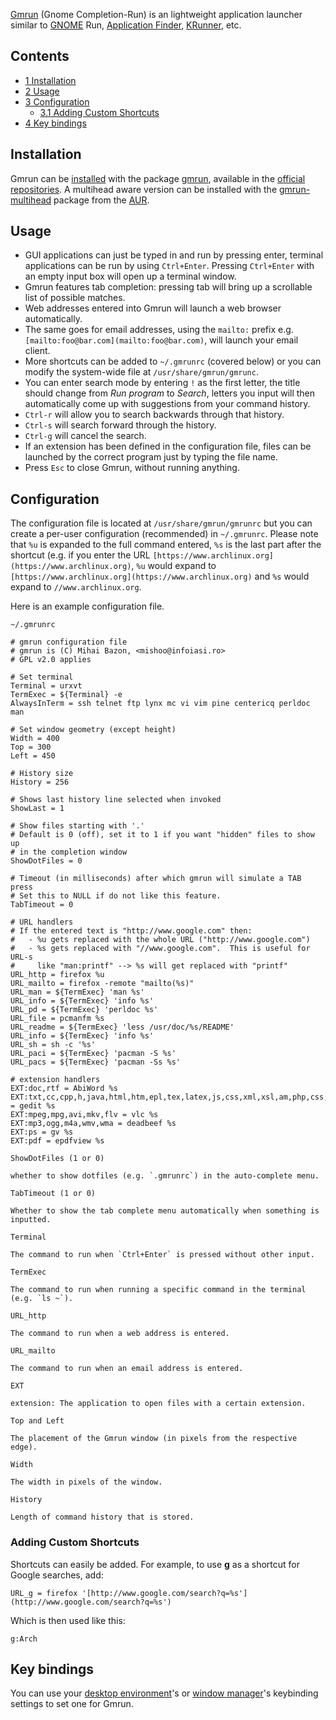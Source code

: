 [Gmrun](http://sourceforge.net/projects/gmrun) (Gnome Completion-Run) is an lightweight application launcher similar to [GNOME](/index.php/GNOME "GNOME") Run, [Application Finder](http://docs.xfce.org/xfce/xfce4-appfinder/start), [KRunner](http://userbase.kde.org/Plasma/Krunner), etc.

## Contents

*   [1 Installation](#Installation)
*   [2 Usage](#Usage)
*   [3 Configuration](#Configuration)
    *   [3.1 Adding Custom Shortcuts](#Adding_Custom_Shortcuts)
*   [4 Key bindings](#Key_bindings)

## Installation

Gmrun can be [installed](/index.php/Pacman "Pacman") with the package [gmrun](https://www.archlinux.org/packages/?name=gmrun), available in the [official repositories](/index.php/Official_repositories "Official repositories"). A multihead aware version can be installed with the [gmrun-multihead](https://aur.archlinux.org/packages/gmrun-multihead/) package from the [AUR](/index.php/AUR "AUR").

## Usage

*   GUI applications can just be typed in and run by pressing enter, terminal applications can be run by using `Ctrl+Enter`. Pressing `Ctrl+Enter` with an empty input box will open up a terminal window.
*   Gmrun features tab completion: pressing tab will bring up a scrollable list of possible matches.
*   Web addresses entered into Gmrun will launch a web browser automatically.
*   The same goes for email addresses, using the `mailto:` prefix e.g. `[mailto:foo@bar.com](mailto:foo@bar.com)`, will launch your email client.
*   More shortcuts can be added to `~/.gmrunrc` (covered below) or you can modify the system-wide file at `/usr/share/gmrun/gmrunc`.
*   You can enter search mode by entering `!` as the first letter, the title should change from *Run program* to *Search*, letters you input will then automatically come up with suggestions from your command history.
*   `Ctrl-r` will allow you to search backwards through that history.
*   `Ctrl-s` will search forward through the history.
*   `Ctrl-g` will cancel the search.
*   If an extension has been defined in the configuration file, files can be launched by the correct program just by typing the file name.
*   Press `Esc` to close Gmrun, without running anything.

## Configuration

The configuration file is located at `/usr/share/gmrun/gmrunrc` but you can create a per-user configuration (recommended) in `~/.gmrunrc`. Please note that `%u` is expanded to the full command entered, `%s` is the last part after the shortcut (e.g. if you enter the URL `[https://www.archlinux.org](https://www.archlinux.org)`, `%u` would expand to `[https://www.archlinux.org](https://www.archlinux.org)` and `%s` would expand to `//www.archlinux.org`.

Here is an example configuration file.

 `~/.gmrunrc` 
```
# gmrun configuration file
# gmrun is (C) Mihai Bazon, <mishoo@infoiasi.ro>
# GPL v2.0 applies

# Set terminal
Terminal = urxvt
TermExec = ${Terminal} -e
AlwaysInTerm = ssh telnet ftp lynx mc vi vim pine centericq perldoc man

# Set window geometry (except height)
Width = 400
Top = 300
Left = 450

# History size
History = 256

# Shows last history line selected when invoked
ShowLast = 1

# Show files starting with '.'
# Default is 0 (off), set it to 1 if you want "hidden" files to show up
# in the completion window
ShowDotFiles = 0

# Timeout (in milliseconds) after which gmrun will simulate a TAB press
# Set this to NULL if do not like this feature.
TabTimeout = 0

# URL handlers
# If the entered text is "http://www.google.com" then:
#   - %u gets replaced with the whole URL ("http://www.google.com")
#   - %s gets replaced with "//www.google.com".  This is useful for URL-s
#     like "man:printf" --> %s will get replaced with "printf"
URL_http = firefox %u
URL_mailto = firefox -remote "mailto(%s)"
URL_man = ${TermExec} 'man %s'
URL_info = ${TermExec} 'info %s'
URL_pd = ${TermExec} 'perldoc %s'
URL_file = pcmanfm %s
URL_readme = ${TermExec} 'less /usr/doc/%s/README'
URL_info = ${TermExec} 'info %s'
URL_sh = sh -c '%s'
URL_paci = ${TermExec} 'pacman -S %s'
URL_pacs = ${TermExec} 'pacman -Ss %s'

# extension handlers
EXT:doc,rtf = AbiWord %s
EXT:txt,cc,cpp,h,java,html,htm,epl,tex,latex,js,css,xml,xsl,am,php,css,js,py,rb = gedit %s
EXT:mpeg,mpg,avi,mkv,flv = vlc %s
EXT:mp3,ogg,m4a,wmv,wma = deadbeef %s
EXT:ps = gv %s
EXT:pdf = epdfview %s

```

	ShowDotFiles (1 or 0)

	whether to show dotfiles (e.g. `.gmrunrc`) in the auto-complete menu.

	TabTimeout (1 or 0)

	Whether to show the tab complete menu automatically when something is inputted.

	Terminal

	The command to run when `Ctrl+Enter` is pressed without other input.

	TermExec

	The command to run when running a specific command in the terminal (e.g. `ls ~`).

	URL_http

	The command to run when a web address is entered.

	URL_mailto

	The command to run when an email address is entered.

	EXT

	extension: The application to open files with a certain extension.

	Top and Left

	The placement of the Gmrun window (in pixels from the respective edge).

	Width

	The width in pixels of the window.

	History

	Length of command history that is stored.

### Adding Custom Shortcuts

Shortcuts can easily be added. For example, to use **g** as a shortcut for Google searches, add:

```
URL_g = firefox '[http://www.google.com/search?q=%s'](http://www.google.com/search?q=%s')

```

Which is then used like this:

```
g:Arch

```

## Key bindings

You can use your [desktop environment](/index.php/Desktop_environment "Desktop environment")'s or [window manager](/index.php/Window_manager "Window manager")'s keybinding settings to set one for Gmrun.
